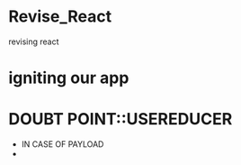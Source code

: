 # Revise_React
revising react

# igniting our app

# DOUBT POINT::USEREDUCER
* IN CASE OF PAYLOAD 
* 